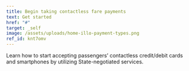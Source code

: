 ```yaml
---
title: Begin taking contactless fare payments
text: Get started
href: "#"
target: _self
image: /assets/uploads/home-illo-payment-types.png
ref_id: knt7omv
---
```

Learn how to start accepting passengers’ contactless credit/debit cards and smartphones by utilizing State-negotiated services.
